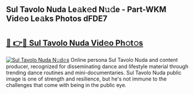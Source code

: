 ## Sul Tavolo Nuda Le𝚊k𝚎d N𝚞𝚍e - Part-WKM Vid𝚎o Le𝚊ks Photos dFDE7

# <h2><a href="http://fbbkvq.evod.top/?m=Sul+Tavolo+Nuda">🔗 👉🔴 Sul Tavolo Nuda Vid𝚎o Ph𝚘t𝚘s</a></h2>

[![Sul Tavolo Nuda N𝚞d𝚎s](https://i.imgur.com/8V9OHl7.gif)](http://fbbkvq.evod.top/?m=Sul+Tavolo+Nuda)
Online persona Sul Tavolo Nuda and content producer, recognized for disseminating dance and lifestyle material through trending dance routines and mini-documentaries. Sul Tavolo Nuda public image is one of strength and resilience, but he's not immune to the challenges that come with being in the public eye. 
